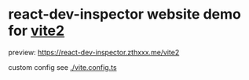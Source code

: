 # react-dev-inspector website demo for [vite2](https://v2.vitejs.dev/guide)

preview: https://react-dev-inspector.zthxxx.me/vite2

custom config see [./vite.config.ts](https://github.com/zthxxx/react-dev-inspector/blob/master/examples/vite2/vite.config.ts)
